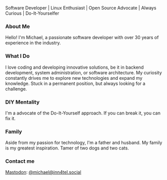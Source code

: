 Software Developer | Linux Enthusiast | Open Source Advocate | Always Curious | Do-It-Yourselfer

### About Me

Hello! I'm Michael, a passionate software developer with over 30 years of experience in the industry.

### What I Do

I love coding and developing innovative solutions, be it in backend development, system administration, or software architecture. My curiosity constantly drives me to explore new technologies and expand my knowledge. Stuck in a permanent position, but always looking for a challenge.

### DIY Mentality

I'm a advocate of the Do-It-Yourself approach. If you can break it, you can fix it.

### Family

Aside from my passion for technology, I'm a father and husband. My family is my greatest inspiration. Tamer of two dogs and two cats.

### Contact me

<a rel="me" href="https://inn4tel.social/@michael">Mastodon</a>: <a rel="me" href="https://inn4tel.social/@michael">@michael@inn4tel.social</a>

